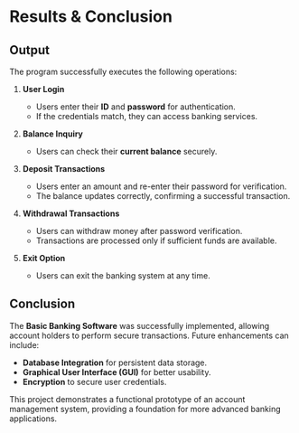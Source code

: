 # Results & Conclusion

## Output
The program successfully executes the following operations:

1. **User Login**
   - Users enter their **ID** and **password** for authentication.
   - If the credentials match, they can access banking services.

2. **Balance Inquiry**
   - Users can check their **current balance** securely.

3. **Deposit Transactions**
   - Users enter an amount and re-enter their password for verification.
   - The balance updates correctly, confirming a successful transaction.

4. **Withdrawal Transactions**
   - Users can withdraw money after password verification.
   - Transactions are processed only if sufficient funds are available.

5. **Exit Option**
   - Users can exit the banking system at any time.

## Conclusion
The **Basic Banking Software** was successfully implemented, allowing account holders to perform secure transactions. Future enhancements can include:
- **Database Integration** for persistent data storage.
- **Graphical User Interface (GUI)** for better usability.
- **Encryption** to secure user credentials.

This project demonstrates a functional prototype of an account management system, providing a foundation for more advanced banking applications.

